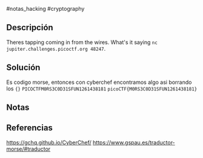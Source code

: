 #notas_hacking #cryptography 
## Descripción
Theres tapping coming in from the wires. What's it saying `nc jupiter.challenges.picoctf.org 48247`.
## Solución
Es codigo morse, entonces con cyberchef encontramos algo asi borrando los `{}`
`PICOCTFM0RS3C0D31SFUN1261438181`
`picoCTF{M0RS3C0D31SFUN1261438181}`
## Notas

## Referencias
https://gchq.github.io/CyberChef/
https://www.gspau.es/traductor-morse/#traductor